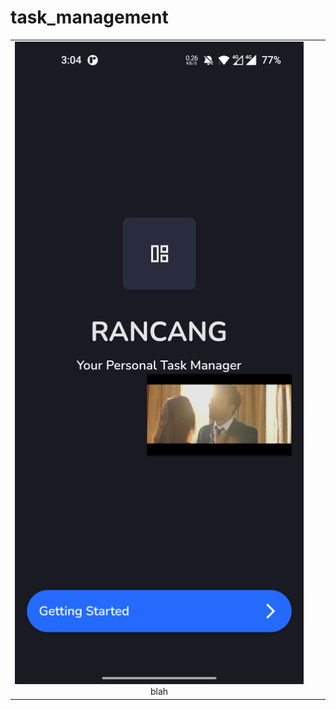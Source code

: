# task_management

| | | |
|:-------------------------:|:-------------------------:|:-------------------------:|
|<img width="1604" src="https://github.com/RoySujon/task_management/blob/master/flutter_01.png">  blah | 
